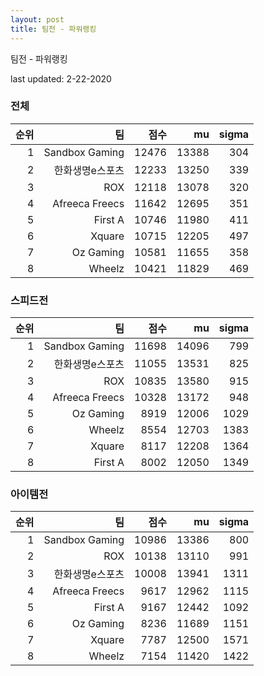 ```yaml
---
layout: post
title: 팀전 - 파워랭킹
---
```


팀전 - 파워랭킹

last updated: 2-22-2020


### 전체

| 순위 | 팀 | 점수 | mu | sigma |
|---:|---:|---:|---:|---:|
| 1 | Sandbox Gaming | 12476 | 13388 | 304 |
| 2 | 한화생명e스포츠 | 12233 | 13250 | 339 |
| 3 | ROX | 12118 | 13078 | 320 |
| 4 | Afreeca Freecs | 11642 | 12695 | 351 |
| 5 | First A | 10746 | 11980 | 411 |
| 6 | Xquare | 10715 | 12205 | 497 |
| 7 | Oz Gaming | 10581 | 11655 | 358 |
| 8 | Wheelz | 10421 | 11829 | 469 |

### 스피드전

| 순위 | 팀 | 점수 | mu | sigma |
|---:|---:|---:|---:|---:|
| 1 | Sandbox Gaming | 11698 | 14096 | 799 |
| 2 | 한화생명e스포츠 | 11055 | 13531 | 825 |
| 3 | ROX | 10835 | 13580 | 915 |
| 4 | Afreeca Freecs | 10328 | 13172 | 948 |
| 5 | Oz Gaming | 8919 | 12006 | 1029 |
| 6 | Wheelz | 8554 | 12703 | 1383 |
| 7 | Xquare | 8117 | 12208 | 1364 |
| 8 | First A | 8002 | 12050 | 1349 |

### 아이템전

| 순위 | 팀 | 점수 | mu | sigma |
|---:|---:|---:|---:|---:|
| 1 | Sandbox Gaming | 10986 | 13386 | 800 |
| 2 | ROX | 10138 | 13110 | 991 |
| 3 | 한화생명e스포츠 | 10008 | 13941 | 1311 |
| 4 | Afreeca Freecs | 9617 | 12962 | 1115 |
| 5 | First A | 9167 | 12442 | 1092 |
| 6 | Oz Gaming | 8236 | 11689 | 1151 |
| 7 | Xquare | 7787 | 12500 | 1571 |
| 8 | Wheelz | 7154 | 11420 | 1422 |
